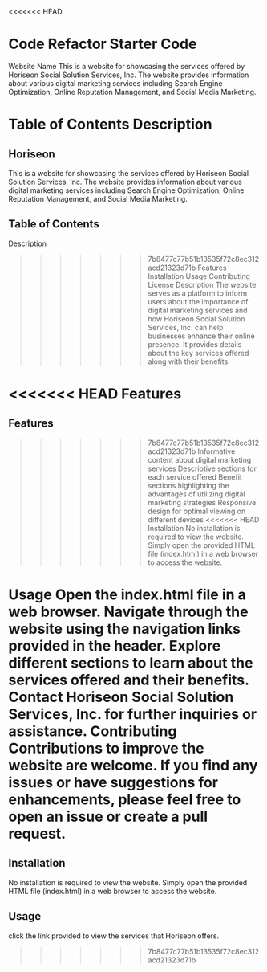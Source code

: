 <<<<<<< HEAD
# Code Refactor Starter Code
Website Name
This is a website for showcasing the services offered by Horiseon Social Solution Services, Inc. The website provides information about various digital marketing services including Search Engine Optimization, Online Reputation Management, and Social Media Marketing.

Table of Contents
Description
=======
## Horiseon
 This is a website for showcasing the services offered by Horiseon Social Solution Services, Inc. The website provides information about various digital marketing services including Search Engine Optimization, Online Reputation Management, and Social Media Marketing.

## Table of Contents
 Description
>>>>>>> 7b8477c77b51b13535f72c8ec312acd21323d71b
Features
Installation
Usage
Contributing
License
Description
The website serves as a platform to inform users about the importance of digital marketing services and how Horiseon Social Solution Services, Inc. can help businesses enhance their online presence. It provides details about the key services offered along with their benefits.

<<<<<<< HEAD
Features
=======
## Features
>>>>>>> 7b8477c77b51b13535f72c8ec312acd21323d71b
Informative content about digital marketing services
Descriptive sections for each service offered
Benefit sections highlighting the advantages of utilizing digital marketing strategies
Responsive design for optimal viewing on different devices
<<<<<<< HEAD
Installation
No installation is required to view the website. Simply open the provided HTML file (index.html) in a web browser to access the website.

Usage
Open the index.html file in a web browser.
Navigate through the website using the navigation links provided in the header.
Explore different sections to learn about the services offered and their benefits.
Contact Horiseon Social Solution Services, Inc. for further inquiries or assistance.
Contributing
Contributions to improve the website are welcome. If you find any issues or have suggestions for enhancements, please feel free to open an issue or create a pull request.
=======
## Installation
No installation is required to view the website. Simply open the provided HTML file (index.html) in a web browser to access the website.

## Usage
click the link provided to view the services that Horiseon offers.
>>>>>>> 7b8477c77b51b13535f72c8ec312acd21323d71b
